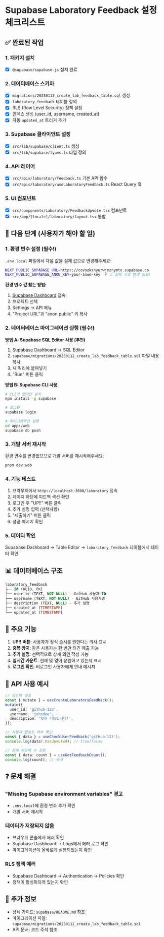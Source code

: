# Supabase Laboratory Feedback 설정 체크리스트

## ✅ 완료된 작업

### 1. 패키지 설치
- [x] `@supabase/supabase-js` 설치 완료

### 2. 데이터베이스 스키마
- [x] `migrations/20250112_create_lab_feedback_table.sql` 생성
- [x] `laboratory_feedback` 테이블 정의
- [x] RLS (Row Level Security) 정책 설정
- [x] 인덱스 생성 (user_id, username, created_at)
- [x] 자동 `updated_at` 트리거 추가

### 3. Supabase 클라이언트 설정
- [x] `src/lib/supabase/client.ts` 생성
- [x] `src/lib/supabase/types.ts` 타입 정의

### 4. API 레이어
- [x] `src/apis/laboratory/feedback.ts` 기본 API 함수
- [x] `src/apis/laboratory/useLaboratoryFeedback.ts` React Query 훅

### 5. UI 컴포넌트
- [x] `src/components/Laboratory/FeedbackUpvote.tsx` 컴포넌트
- [x] `src/app/[locale]/laboratory/layout.tsx` 통합

## 🚀 다음 단계 (사용자가 해야 할 일)

### 1. 환경 변수 설정 (필수!)

`.env.local` 파일에서 다음 값을 실제 값으로 변경해주세요:

```bash
NEXT_PUBLIC_SUPABASE_URL=https://covozkshyurwjmznymto.supabase.co
NEXT_PUBLIC_SUPABASE_ANON_KEY=your-anon-key  # ⚠️ 실제 키로 변경 필요!
```

**환경 변수 값 찾는 방법:**
1. [Supabase Dashboard](https://app.supabase.com/) 접속
2. 프로젝트 선택
3. Settings → API 메뉴
4. "Project URL"과 "anon public" 키 복사

### 2. 데이터베이스 마이그레이션 실행 (필수!)

**방법 A: Supabase SQL Editor 사용 (추천)**
1. Supabase Dashboard → SQL Editor
2. `supabase/migrations/20250112_create_lab_feedback_table.sql` 파일 내용 복사
3. 새 쿼리에 붙여넣기
4. "Run" 버튼 클릭

**방법 B: Supabase CLI 사용**
```bash
# CLI가 없다면 설치
npm install -g supabase

# 로그인
supabase login

# 마이그레이션 실행
cd apps/web
supabase db push
```

### 3. 개발 서버 재시작

환경 변수를 변경했으므로 개발 서버를 재시작해주세요:

```bash
pnpm dev:web
```

### 4. 기능 테스트

1. 브라우저에서 `http://localhost:3000/laboratory` 접속
2. 페이지 하단에 피드백 섹션 확인
3. 로그인 후 "UP!!" 버튼 클릭
4. 추가 설명 입력 (선택사항)
5. "제출하기" 버튼 클릭
6. 성공 메시지 확인

### 5. 데이터 확인

Supabase Dashboard → Table Editor → `laboratory_feedback` 테이블에서 데이터 확인

## 📊 데이터베이스 구조

```sql
laboratory_feedback
├── id (UUID, PK)
├── user_id (TEXT, NOT NULL) - GitHub 사용자 ID
├── username (TEXT, NOT NULL) - GitHub 사용자명
├── description (TEXT, NULL) - 추가 설명
├── created_at (TIMESTAMP)
└── updated_at (TIMESTAMP)
```

## 🎯 주요 기능

1. **UP!! 버튼**: 사용자가 정식 출시를 원한다는 의사 표시
2. **중복 방지**: 같은 사용자는 한 번만 의견 제출 가능
3. **추가 설명**: 선택적으로 상세 의견 작성 가능
4. **실시간 카운트**: 현재 몇 명이 응원하고 있는지 표시
5. **로그인 확인**: 비로그인 사용자에게 안내 메시지

## 🔧 API 사용 예시

```typescript
// 피드백 생성
const { mutate } = useCreateLaboratoryFeedback();
mutate({
  user_id: 'github-123',
  username: 'johndoe',
  description: '멋진 기능입니다!',
});

// 사용자 업보트 여부 확인
const { data } = useCheckUserFeedback('github-123');
console.log(data?.hasUpvoted); // true/false

// 전체 피드백 수 조회
const { data: count } = useGetFeedbackCount();
console.log(count); // 숫자
```

## ❓ 문제 해결

### "Missing Supabase environment variables" 경고
- `.env.local`에 환경 변수 추가 확인
- 개발 서버 재시작

### 데이터가 저장되지 않음
- 브라우저 콘솔에서 에러 확인
- Supabase Dashboard → Logs에서 에러 로그 확인
- 마이그레이션이 올바르게 실행되었는지 확인

### RLS 정책 에러
- Supabase Dashboard → Authentication → Policies 확인
- 정책이 활성화되어 있는지 확인

## 📝 추가 정보

- 상세 가이드: `supabase/README.md` 참조
- 마이그레이션 파일: `supabase/migrations/20250112_create_lab_feedback_table.sql`
- API 문서: 코드 주석 참조
